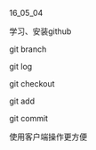 <p>16_05_04</p>
<p>学习、安装github</p>
<p>git branch </p>
<p>git log </p>
<p>git checkout </p>
<p>git add<p>
<p>git commit</p>
<p>使用客户端操作更方便</p>